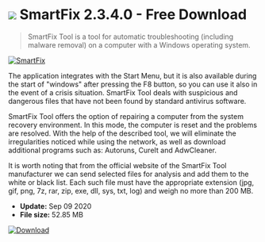 # ![](https://cdn.softexe.net/static/icon/9/smartfix-8262.png) SmartFix 2.3.4.0 - Free Download

> SmartFix Tool is a tool for automatic troubleshooting (including malware removal) on a computer with a Windows operating system.

[![SmartFix](https://gallery.dpcdn.pl/imgc/Tools/80153/g_-_420x350_1.5_-_x407d843c-c804-4138-b056-e1440f76b4cf.jpg)](https://softexe.net/win/system/system-tools/smartfix:hbfb.html)

The application integrates with the Start Menu, but it is also available during the start of "windows" after pressing the F8 button, so you can use it also in the event of a crisis situation. SmartFix Tool deals with suspicious and dangerous files that have not been found by standard antivirus software.
 
 SmartFix Tool offers the option of repairing a computer from the system recovery environment. In this mode, the computer is reset and the problems are resolved. With the help of the described tool, we will eliminate the irregularities noticed while using the network, as well as download additional programs such as: Autoruns, CureIt and AdwCleaner.
 
 It is worth noting that from the official website of the SmartFix Tool manufacturer we can send selected files for analysis and add them to the white or black list. Each such file must have the appropriate extension (jpg, gif, png, 7z, rar, zip, exe, dll, sys, txt, log) and weigh no more than 200 MB.


- **Update:** Sep 09 2020
- **File size:** 52.85 MB

[![Download](https://cdn.softexe.net/static/img/download.png)](https://softexe.net/win/system/system-tools/smartfix:hbfb.html)

